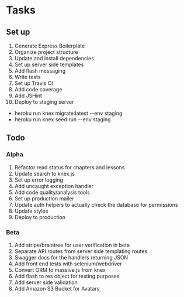 # Tasks

## Set up

1. Generate Express Boilerplate
1. Organize project structure
1. Update and install dependencies
1. Set up server side templates
1. Add flash messaging
1. Write tests
1. Set up Travis CI
1. Add code coverage
1. Add JSHint
1. Deploy to staging server
  - heroku run knex migrate:latest --env staging
  - heroku run knex seed:run --env staging

## Todo

### Alpha

1. Refactor read status for chapters and lessons
1. Update search to knex.js
1. Set up error logging
1. Add uncaught exception handler
1. Add code quality/analysis tools
1. Set up production mailer
1. Update auth helpers to actually check the database for permissions
1. Update styles
1. Deploy to production

### Beta

1. Add stripe/braintree for user verification in beta
1. Separate API routes from server side templating routes
1. Swagger docs for the handlers returning JSON
1. Add front end tests with selenium/webdriver
1. Convert ORM to massive.js from knex
1. Add flash to res object for testing purposes
1. Add server side validation
1. Add Amazon S3 Bucket for Avatars
